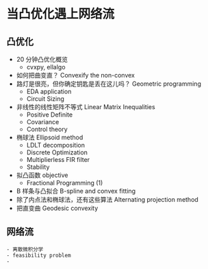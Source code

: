 # 当凸优化遇上网络流

## 凸优化

- 20 分钟凸优化概览
  - cvxpy, ellalgo
- 如何把曲变直？ Convexify the non-convex
- 路灯是很亮，但你确定钥匙是丢在这儿吗？ Geometric programming
  - EDA application
  - Circuit Sizing
- 非线性的线性矩阵不等式 Linear Matrix Inequalities
  - Positive Definite
  - Covariance
  - Control theory
- 椭球法 Ellipsoid method
  - LDLT decomposition
  - Discrete Optimization
  - Multiplierless FIR filter
  - Stability
- 拟凸函数 objective
  - Fractional Programming (1)
- B 样条与凸拟合 B-spline and convex fitting
- 除了内点法和椭球法，还有这些算法 Alternating projection method
- 把直变曲 Geodesic convexity

## 网络流

    - 离散微积分学
    - feasibility problem
    -
